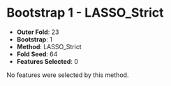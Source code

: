 # Bootstrap 1 - LASSO_Strict

- **Outer Fold**: 23
- **Bootstrap**: 1
- **Method**: LASSO_Strict
- **Fold Seed**: 64
- **Features Selected**: 0

No features were selected by this method.
